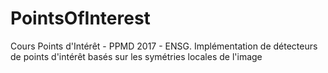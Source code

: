 # PointsOfInterest
Cours Points d'Intérêt - PPMD 2017 - ENSG. 
 Implémentation de détecteurs de points d'intérêt basés sur les symétries locales de l'image
